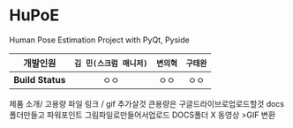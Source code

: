 # HuPoE
Human Pose Estimation Project with PyQt, Pyside

| **개발인원**   |`김 민(스크럼 매니저)`           |`변의혁`           |`구태완`         |
| :---:            | :---:            | :---:            | :---:            |
| **Build Status** | ㅇㅇ | ㅇㅇ | ㅇㅇ |



제품 소개/ 고용량 파일 링크 / gif 추가살것
큰용량은 구글드라이브로업로드할것
docs 폴더만들고 파워포인트 그림파일로만들어서업로드
DOCS폴더 X 동영상 >GIF 변환
